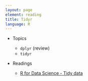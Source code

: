 ```yaml
---
layout: page
element: reading
title: Tidyr
language: R
---
```


* Topics

  * `dplyr` (review)
  * `tidyr`

* Readings

    * [R for Data Science - Tidy data](http://r4ds.had.co.nz/tidy-data.html)
